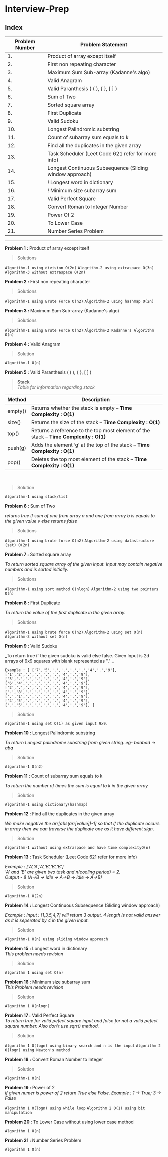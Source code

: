 # Interview-Prep #

##                                   Index                                              ##
| **Problem Number** | **Problem Statement** |
|--------------------|-----------------------|
| 1.| Product of array except itself |
| 2.| First non repeating character |
| 3.| Maximum Sum Sub-array (Kadanne's algo) |
| 4.| Valid Anagram |
| 5.| Valid Paranthesis ( ( ), { }, [ ] ) |
| 6.| Sum of Two |
| 7.| Sorted square array |
| 8.| First Duplicate |
| 9.| Valid Sudoku |
|10.| Longest Palindromic substring |
|11.| Count of subarray sum equals to k |
|12.| Find all the duplicates in the given array |
|13.| Task Scheduler (Leet Code 621 refer for more info) |
|14.| Longest Continuous Subsequence (Sliding window approach) |
|15.| ! Longest word in dictionary |
|16.| ! Minimum size subarray sum  |
|17.| Valid Perfect Square         |
|18.| Convert Roman to Integer Number |
|19.| Power Of 2 |
|20.| To Lower Case|
|21.| Number Series Problem|

***

**Problem 1 :**  Product of array except itself 

>Solutions <br>

`Algorithm-1 using division O(2n)`
`Alogrithm-2 using extraspace O(3n)`
`Algorithm-3 without extraspace O(2n)`

**Problem 2 :** First non repeating character

>Solutions<br>

`Algorithm-1 using Brute Force O(n2)`
`Algorithm-2 using hashmap O(2n)`

**Problem 3 :** Maximum Sum Sub-array (Kadanne's algo)
>Solutions<br>

`Algorithm-1 using Brute Force O(n2)`
`Algorithm-2 Kadanne's Algorithm O(n)`

**Problem 4 :** Valid Anagram 
>Solution<br>

`Algorithm-1 O(n)`

**Problem 5 :** Valid Paranthesis ( ( ), { }, [ ] )<br>

>**Stack**<br>
_Table for information regarding stack_

|Method|Description|
|---|---| 
|empty() | Returns whether the stack is empty – **Time Complexity : O(1)**|
|size() | Returns the size of the stack – **Time Complexity : O(1)**|
|top() | Returns a reference to the top most element of the stack – **Time Complexity : O(1)**|
|push(g) | Adds the element ‘g’ at the top of the stack – **Time Complexity : O(1)**|
|pop() | Deletes the top most element of the stack – **Time Complexity : O(1)**|
<br>

>Solution<br>

`Algorithm-1 using stack/list`

**Problem 6 :** Sum of Two <br>

_returns true if sum of one from array a and one from array b is equals to the given value v else returns false_

>Solutions<br>

`Algorithm-1 using brute force O(n2)`
`Algorithm-2 using datastructure (set) O(2n)`

**Problem 7 :** Sorted square array<br>

_To return sorted square array of the given input. Input may contain negative numbers and is sorted initially._

>Solutions<br>

`Algorithm-1 using sort method O(nlogn)`
`Algorithm-2 using two pointers O(n)`

**Problem 8 :** First Duplicate<br>

_To return the value of the first duplicate in the given array._

>Solutions<br>

`Algorithm-1 using brute force O(n2)`
`Algorithm-2 using set O(n)`
`Algorithm-3 without set O(n)`


**Problem 9 :** Valid Sudoku<br>

_To return true if the given sudoku is valid else false. Given Input is 2d arrays of 9x9 squares with blank represented as "." _

`Example : [
    ['7','5','.','.','.','.','4','.','9'],
    ['1','2','.','.','.','.','4','.','9'],
    ['3','.','.','.','.','.','4','.','9'],
    ['6','4','.','.','.','.','4','.','9'],
    ['2','.','.','.','.','.','4','.','9'],
    ['.','8','.','.','.','.','4','.','9'],
    ['.','1','.','.','.','.','4','.','9'],
    ['4','5','.','.','.','.','4','.','9'],
    ['.','5','.','.','.','.','4','.','9'],
]`

>Solution<br>

`Algorithm-1 using set O(1) as given input 9x9.`

**Problem 10 :** Longest Palindromic substring<br>

_To return Longest palindrome substring from given string. eg- baabad -> aba_

>Solution<br>

`Algorithm-1 O(n2)`

**Problem 11 :** Count of subarray sum equals to k<br>

_To return the number of times the sum is equal to k in the given array_

>Solution<br>

`Algorithm-1 using dictionary(hashmap)`

**Problem 12 :** Find all the duplicates in the given array<br>

_We make negative the arr[abs(arr[value])-1] so that if the duplicate occurs in array then we can traverse the duplicate one as it have different sign_.

>Solution<br>

`Algorithm-1 without using extraspace and have time complexityO(n)`

**Problem 13 :** Task Scheduler (Leet Code 621 refer for more info)<br>

_Example : ['A','A','A','B','B','B']<br>
'A' and 'B' are given two task and n(cooling period) = 2.<br>
Output - 8 (A->B -> idle -> A->B -> idle -> A->B)_<br>

>Solution<br>

`Algorithm-1 O(2n)`

**Problem 14 :** Longest Continuous Subsequence (Sliding window approach)<br>

_Example : Input : [1,3,5,4,7] will return 3 output. 4 length is not valid answer as it is seperated by 4 in the given input._

>Solution<br>

`Algorithm-1 O(n) using sliding window approach`

**Problem 15 :** Longest word in dictionary <br>
_This problem needs revision_
>Solution<br>

`Algorithm 1 using set O(n)`

**Problem 16 :** Minimum size subarray sum<br>
_This Problem needs revision_
>Solution<br>

`Algorithm 1 O(nlogn)`

**Problem 17 :** Valid Perfect Square<br>
_To return true for valid pefect square input and false for not a valid pefect square number. Also don't use sqrt() method._

>Solution <br>

`Algorithm 1 O(logn) using binary search and n is the input`
`Algorithm 2 O(logn) using Newton's method`

**Problem 18 :** Convert Roman Number to Integer

>Solution <br>

`Algorithm-1 O(n)`

**Problem 19 :** Power of 2 <br>
_if given numer is power of 2 return True else False._
_Example : 1 -> True; 3 -> False_

`Algorithm 1 O(logn) using while loop` `Algorithm 2 O(1) using bit manipulation`

**Problem 20 :** To Lower Case without using lower case method<br>

`Algorithm 1 O(n)`

**Problem 21 :** Number Series Problem<br>

`Algorithm 1 O(n)`